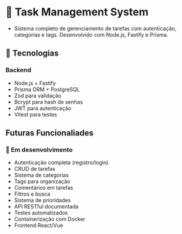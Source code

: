 # 📝 Task Management System

- Sistema completo de gerenciamento de tarefas com autenticação, categorias e tags. Desenvolvido com Node.js, Fastify e Prisma.

## 🚀 Tecnologias

### Backend

- Node.js + Fastify
- Prisma ORM + PostgreSQL
- Zod para validação
- Bcrypt para hash de senhas
- JWT para autenticação
- Vitest para testes

## Futuras Funcionaliades

### 🔄 Em desenvolvimento

- Autenticação completa (registro/login)
- CRUD de tarefas
- Sistema de categorias
- Tags para organização
- Comentários em tarefas
- Filtros e busca
- Sistema de prioridades
- API RESTful documentada
- Testes automatizados
- Containerização com Docker
- Frontend React/Vue
